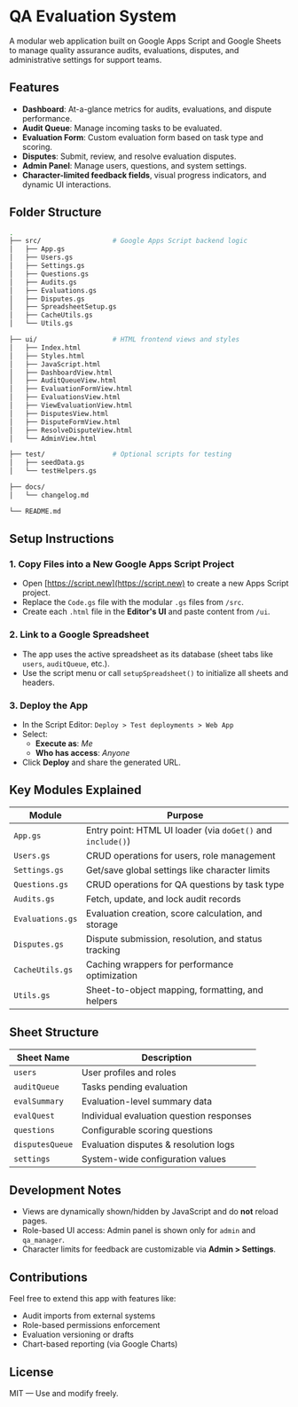 # QA Evaluation System

A modular web application built on Google Apps Script and Google Sheets to manage quality assurance audits, evaluations, disputes, and administrative settings for support teams.

## Features

- **Dashboard**: At-a-glance metrics for audits, evaluations, and dispute performance.
- **Audit Queue**: Manage incoming tasks to be evaluated.
- **Evaluation Form**: Custom evaluation form based on task type and scoring.
- **Disputes**: Submit, review, and resolve evaluation disputes.
- **Admin Panel**: Manage users, questions, and system settings.
- **Character-limited feedback fields**, visual progress indicators, and dynamic UI interactions.

## Folder Structure

```bash
.
├── src/                  # Google Apps Script backend logic
│   ├── App.gs
│   ├── Users.gs
│   ├── Settings.gs
│   ├── Questions.gs
│   ├── Audits.gs
│   ├── Evaluations.gs
│   ├── Disputes.gs
│   ├── SpreadsheetSetup.gs
│   ├── CacheUtils.gs
│   └── Utils.gs

├── ui/                   # HTML frontend views and styles
│   ├── Index.html
│   ├── Styles.html
│   ├── JavaScript.html
│   ├── DashboardView.html
│   ├── AuditQueueView.html
│   ├── EvaluationFormView.html
│   ├── EvaluationsView.html
│   ├── ViewEvaluationView.html
│   ├── DisputesView.html
│   ├── DisputeFormView.html
│   ├── ResolveDisputeView.html
│   └── AdminView.html

├── test/                 # Optional scripts for testing
│   ├── seedData.gs
│   └── testHelpers.gs

├── docs/
│   └── changelog.md

└── README.md
```

## Setup Instructions

### 1. Copy Files into a New Google Apps Script Project

- Open [https://script.new](https://script.new) to create a new Apps Script project.
- Replace the `Code.gs` file with the modular `.gs` files from `/src`.
- Create each `.html` file in the **Editor's UI** and paste content from `/ui`.

### 2. Link to a Google Spreadsheet

- The app uses the active spreadsheet as its database (sheet tabs like `users`, `auditQueue`, etc.).
- Use the script menu or call `setupSpreadsheet()` to initialize all sheets and headers.

### 3. Deploy the App

- In the Script Editor: `Deploy > Test deployments > Web App`
- Select:
  - **Execute as**: *Me*
  - **Who has access**: *Anyone*
- Click **Deploy** and share the generated URL.

## Key Modules Explained

| Module         | Purpose                                                                 |
|----------------|-------------------------------------------------------------------------|
| `App.gs`       | Entry point: HTML UI loader (via `doGet()` and `include()`)             |
| `Users.gs`     | CRUD operations for users, role management                              |
| `Settings.gs`  | Get/save global settings like character limits                          |
| `Questions.gs` | CRUD operations for QA questions by task type                           |
| `Audits.gs`    | Fetch, update, and lock audit records                                   |
| `Evaluations.gs`| Evaluation creation, score calculation, and storage                    |
| `Disputes.gs`  | Dispute submission, resolution, and status tracking                     |
| `CacheUtils.gs`| Caching wrappers for performance optimization                           |
| `Utils.gs`     | Sheet-to-object mapping, formatting, and helpers                        |

## Sheet Structure

| Sheet Name      | Description                              |
|------------------|------------------------------------------|
| `users`          | User profiles and roles                  |
| `auditQueue`     | Tasks pending evaluation                 |
| `evalSummary`    | Evaluation-level summary data            |
| `evalQuest`      | Individual evaluation question responses |
| `questions`      | Configurable scoring questions           |
| `disputesQueue`  | Evaluation disputes & resolution logs    |
| `settings`       | System-wide configuration values         |

## Development Notes

- Views are dynamically shown/hidden by JavaScript and do **not** reload pages.
- Role-based UI access: Admin panel is shown only for `admin` and `qa_manager`.
- Character limits for feedback are customizable via **Admin > Settings**.

## Contributions

Feel free to extend this app with features like:
- Audit imports from external systems
- Role-based permissions enforcement
- Evaluation versioning or drafts
- Chart-based reporting (via Google Charts)

## License

MIT — Use and modify freely.
